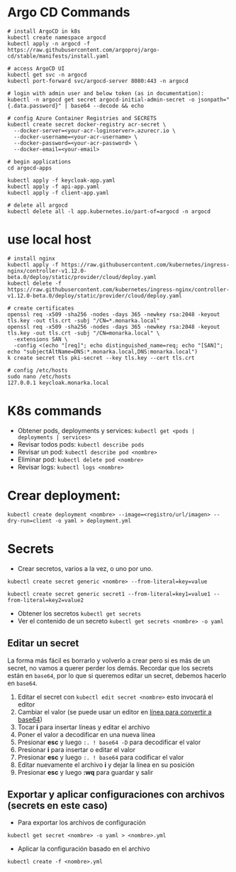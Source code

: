 # Argo CD Commands

```
# install ArgoCD in k8s
kubectl create namespace argocd
kubectl apply -n argocd -f https://raw.githubusercontent.com/argoproj/argo-cd/stable/manifests/install.yaml

# access ArgoCD UI
kubectl get svc -n argocd
kubectl port-forward svc/argocd-server 8080:443 -n argocd

# login with admin user and below token (as in documentation):
kubectl -n argocd get secret argocd-initial-admin-secret -o jsonpath="{.data.password}" | base64 --decode && echo

# config Azure Container Registries and SECRETS
kubectl create secret docker-registry acr-secret \
  --docker-server=<your-acr-loginserver>.azurecr.io \
  --docker-username=<your-acr-username> \
  --docker-password=<your-acr-password> \
  --docker-email=<your-email>

# begin applications
cd argocd-apps

kubectl apply -f keycloak-app.yaml
kubectl apply -f api-app.yaml
kubectl apply -f client-app.yaml

# delete all argocd
kubectl delete all -l app.kubernetes.io/part-of=argocd -n argocd
```

# use local host

```
# install nginx
kubectl apply -f https://raw.githubusercontent.com/kubernetes/ingress-nginx/controller-v1.12.0-beta.0/deploy/static/provider/cloud/deploy.yaml
kubectl delete -f https://raw.githubusercontent.com/kubernetes/ingress-nginx/controller-v1.12.0-beta.0/deploy/static/provider/cloud/deploy.yaml

# create certificates
openssl req -x509 -sha256 -nodes -days 365 -newkey rsa:2048 -keyout tls.key -out tls.crt -subj "/CN=*.monarka.local"
openssl req -x509 -sha256 -nodes -days 365 -newkey rsa:2048 -keyout tls.key -out tls.crt -subj "/CN=monarka.local" \
  -extensions SAN \
  -config <(echo "[req]"; echo distinguished_name=req; echo "[SAN]"; echo "subjectAltName=DNS:*.monarka.local,DNS:monarka.local")
k create secret tls pki-secret --key tls.key --cert tls.crt

# config /etc/hosts
sudo nano /etc/hosts
127.0.0.1 keycloak.monarka.local
```

# K8s commands

- Obtener pods, deployments y services: `kubectl get <pods | deployments | services>`
- Revisar todos pods: `kubectl describe pods`
- Revisar un pod: `kubectl describe pod <nombre>`
- Eliminar pod: `kubectl delete pod <nombre>`
- Revisar logs: `kubectl logs <nombre>`

# Crear deployment:

```
kubectl create deployment <nombre> --image=<registro/url/imagen> --dry-run=client -o yaml > deployment.yml
```

# Secrets

- Crear secretos, varios a la vez, o uno por uno.

```
kubectl create secret generic <nombre> --from-literal=key=value

kubectl create secret generic secret1 --from-literal=key1=value1 --from-literal=key2=value2
```

- Obtener los secretos `kubectl get secrets`
- Ver el contenido de un secreto `kubectl get secrets <nombre> -o yaml`

## Editar un secret

La forma más fácil es borrarlo y volverlo a crear pero si es más de un secret, no vamos a querer perder los demás.
Recordar que los secrets están en `base64`, por lo que si queremos editar un secret, debemos hacerlo en `base64`.

1. Editar el secret con `kubectl edit secret <nombre>` esto invocará el editor
2. Cambiar el valor (se puede usar un editor en [línea para convertir a base64](https://www.rapidtables.com/web/tools/base64-decode.html))
3. Tocar **i** para insertar líneas y editar el archivo
4. Poner el valor a decodificar en una nueva línea
5. Presionar **esc** y luego `:. ! base64 -D` para decodificar el valor
6. Presionar **i** para insertar o editar el valor
7. Presionar **esc** y luego `:. ! base64` para codificar el valor
8. Editar nuevamente el archivo **i** y dejar la línea en su posición
9. Presionar **esc** y luego **:wq** para guardar y salir

## Exportar y aplicar configuraciones con archivos (secrets en este caso)

- Para exportar los archivos de configuración

```
kubectl get secret <nombre> -o yaml > <nombre>.yml
```

- Aplicar la configuración basado en el archivo

```
kubectl create -f <nombre>.yml
```
